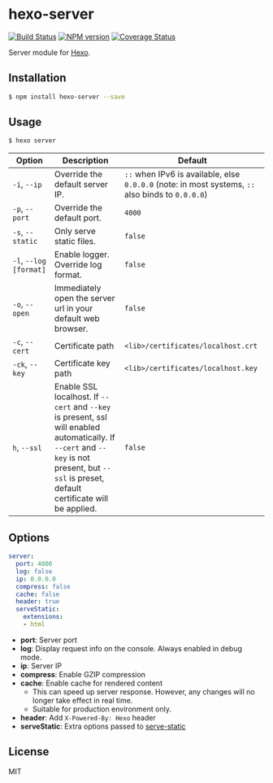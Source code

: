 # hexo-server

[![Build Status](https://github.com/hexojs/hexo-server/workflows/Tester/badge.svg)](https://github.com/hexojs/hexo-server/actions?query=workflow%3ATester)
[![NPM version](https://badge.fury.io/js/hexo-server.svg)](https://www.npmjs.com/package/hexo-server)
[![Coverage Status](https://img.shields.io/coveralls/hexojs/hexo-server.svg)](https://coveralls.io/r/hexojs/hexo-server?branch=master)

Server module for [Hexo].

## Installation

``` bash
$ npm install hexo-server --save
```

## Usage

``` bash
$ hexo server
```

Option | Description | Default
--- | --- | ---
`-i`, `--ip` | Override the default server IP. | `::` when IPv6 is available, else `0.0.0.0` (note: in most systems, `::` also binds to `0.0.0.0`)
`-p`, `--port` | Override the default port. | `4000`
`-s`, `--static` | Only serve static files. | `false`
`-l`, `--log [format]` | Enable logger. Override log format. | `false`
`-o`, `--open` | Immediately open the server url in your default web browser. | `false`
`-c`, `--cert` | Certificate path | `<lib>/certificates/localhost.crt`
`-ck`, `--key` | Certificate key path | `<lib>/certificates/localhost.key`
`h`, `--ssl` | Enable SSL localhost. If `--cert` and `--key` is present, ssl will enabled automatically. If `--cert` and `--key` is not present, but `--ssl` is preset, default certificate will be applied. | `false`

## Options

``` yaml
server:
  port: 4000
  log: false
  ip: 0.0.0.0
  compress: false
  cache: false
  header: true
  serveStatic:
    extensions:
    - html
```

- **port**: Server port
- **log**: Display request info on the console. Always enabled in debug mode.
- **ip**: Server IP
- **compress**: Enable GZIP compression
- **cache**: Enable cache for rendered content
  - This can speed up server response. However, any changes will no longer take effect in real time.
  - Suitable for production environment only.
- **header**: Add `X-Powered-By: Hexo` header
- **serveStatic**: Extra options passed to [serve-static](https://github.com/expressjs/serve-static#options)

## License

MIT

[Hexo]: http://hexo.io/
